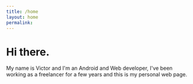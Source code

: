 ```yaml
---
title: /home
layout: home
permalink: 
---
```


# Hi there.
My name is Victor and I'm an Android and Web developer, I've been working as a freelancer for a few years and this is my personal web page.
